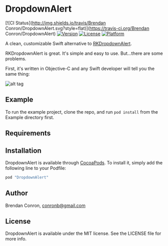 # DropdownAlert

[![CI Status](http://img.shields.io/travis/Brendan Conron/DropdownAlert.svg?style=flat)](https://travis-ci.org/Brendan Conron/DropdownAlert)
[![Version](https://img.shields.io/cocoapods/v/DropdownAlert.svg?style=flat)](http://cocoapods.org/pods/DropdownAlert)
[![License](https://img.shields.io/cocoapods/l/DropdownAlert.svg?style=flat)](http://cocoapods.org/pods/DropdownAlert)
[![Platform](https://img.shields.io/cocoapods/p/DropdownAlert.svg?style=flat)](http://cocoapods.org/pods/DropdownAlert)

A clean, customizable Swift alternative to [RKDropdownAlert](https://github.com/cwRichardKim/RKDropdownAlert).

RKDropdownAlert is great. It's simple and easy to use.
But...there are some problems.

First, it's written in Objective-C and any Swift developer will tell you the same thing:

![alt tag](http://giphy.com/gifs/gMDKyrWInxOhO)

## Example

To run the example project, clone the repo, and run `pod install` from the Example directory first.

## Requirements

## Installation

DropdownAlert is available through [CocoaPods](http://cocoapods.org). To install
it, simply add the following line to your Podfile:

```ruby
pod "DropdownAlert"
```

## Author

Brendan Conron, conronb@gmail.com

## License

DropdownAlert is available under the MIT license. See the LICENSE file for more info.

